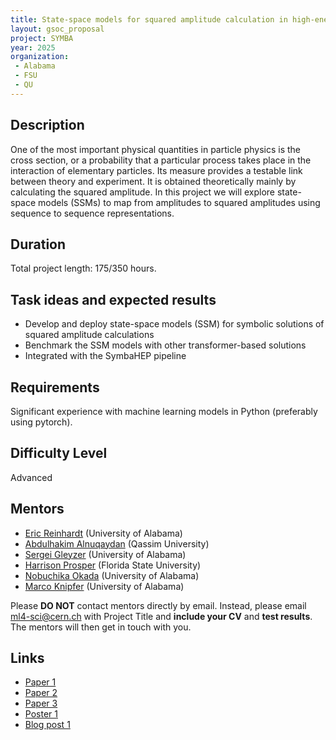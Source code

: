 ```yaml
---
title: State-space models for squared amplitude calculation in high-energy physics
layout: gsoc_proposal
project: SYMBA
year: 2025
organization:
 - Alabama
 - FSU
 - QU
---
```


## Description

One of the most important physical quantities in particle physics is the cross section, or a probability that a particular process takes place in the interaction of elementary particles. Its measure provides a testable link between theory and experiment. It is obtained theoretically mainly by calculating the squared amplitude. In this project we will explore state-space models (SSMs) to map from amplitudes to squared amplitudes using sequence to sequence representations.

## Duration

Total project length: 175/350 hours.

## Task ideas and expected results
  * Develop and deploy state-space models (SSM) for symbolic solutions of squared amplitude calculations
  * Benchmark the SSM models with other transformer-based solutions
  * Integrated with the SymbaHEP pipeline
   
## Requirements 
Significant experience with machine learning models in Python (preferably using pytorch).

## Difficulty Level 
Advanced

<!-- ## Test
Please use this [link](https://docs.google.com/document/d/19ybdCLbxJs2mFsxni4yN9FP4ADlK4mxltF9OVSmbRXE/edit?usp=sharing) to access the test for this project. -->

## Mentors
  * [Eric Reinhardt](mailto:ml4-sci@cern.ch) (University of Alabama)
  * [Abdulhakim Alnuqaydan](mailto:ml4-sci@cern.ch) (Qassim University)
  * [Sergei Gleyzer](mailto:ml4-sci@cern.ch) (University of Alabama)
  * [Harrison Prosper](mailto:ml4-sci@cern.ch) (Florida State University)
  * [Nobuchika Okada](mailto:ml4-sci@cern.ch) (University of Alabama)
  * [Marco Knipfer](mailto:ml4-sci@cern.ch) (University of Alabama)

Please **DO NOT** contact mentors directly by email. Instead, please email [ml4-sci@cern.ch](mailto:ml4-sci@cern.ch) with Project Title and **include your CV** and **test results**. The mentors will then get in touch with you.

## Links
  * [Paper 1](https://arxiv.org/abs/2312.00752)
  * [Paper 2](https://ml4physicalsciences.github.io/2023/files/NeurIPS_ML4PS_2023_183.pdf)
  * [Paper 3](https://iopscience.iop.org/article/10.1088/2632-2153/acb2b2)
  * [Poster 1](https://nips.cc/media/PosterPDFs/NeurIPS%202023/76219.png)
  * [Blog post 1](https://medium.com/@neerajanandfirst/my-journey-to-google-summer-of-code-2023-with-ml4sci-8822ce64464a)
